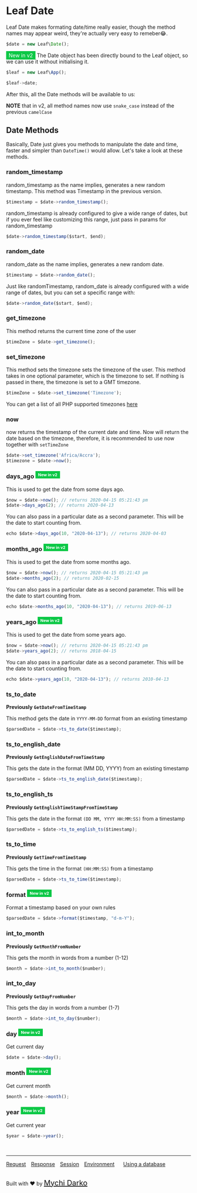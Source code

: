 # Leaf Date
Leaf Date makes formating date/time really easier, though the method names may appear weird, they're actually very easy to remeber😂.

```js
$date = new Leaf\Date();
```

<span style="background: rgb(11, 200, 70); color: white; padding: 3px 7px; font-size: 14px;">New in v2</span> The Date object has been directly bound to the Leaf object, so we can use it without initialising it.

```js
$leaf = new Leaf\App();

$leaf->date;
```

After this, all the Date methods will be available to us:

**NOTE** that in v2, all method names now use `snake_case` instead of the previous `camelCase`

## Date Methods
Basically, Date just gives you methods to manipulate the date and time, faster and simpler than `DateTime()` would allow. Let's take a look at these methods.

### random_timestamp
random_timestamp as the name implies, generates a new random timestamp. This method was Timestamp in the previous version.

```js
$timestamp = $date->random_timestamp();
```

random_timestamp is already configured to give a wide range of dates, but if you ever feel like customizing this range, just pass in params for random_timestamp
```js
$date->random_timestamp($start, $end);
```

### random_date
random_date as the name implies, generates a new random date.

```js
$timestamp = $date->random_date();
```

Just like randomTimestamp, random_date is already configured with a wide range of dates, but you can set a specific range with:

```js
$date->random_date($start, $end);
```

### get_timezone
This method returns the current time zone of the user

```js
$timeZone = $date->get_timezone();
```

### set_timezone
This method sets the timezone sets the timezone of the user. This method takes in one optional parameter, which is the timezone to set. If nothing is passed in there, the timezone is set to a GMT timezone.

```js
$timeZone = $date->set_timezone('Timezone');
```

You can get a list of all PHP supported timezones [here](https://www.w3schools.com/php/php_ref_timezones.asp)

### now
now returns the timestamp of the current date and time. Now will return the date based on the timezone, therefore, it is recommended to use now together with `setTimeZone`

```js
$date->set_timezone('Africa/Accra');
$timezone = $date->now();
```

### days_ago <sup><span style="background: rgb(11, 200, 70); color: white; padding: 3px 7px; font-size: 11px;">New in v2</span></sup>

This is used to get the date from some days ago.

```js
$now = $date->now(); // returns 2020-04-15 05:21:43 pm
$date->days_ago(2); // returns 2020-04-13
```

You can also pass in a particular date as a second parameter. This will be the date to start counting from.

```js
echo $date->days_ago(10, "2020-04-13"); // returns 2020-04-03
```

### months_ago <sup><span style="background: rgb(11, 200, 70); color: white; padding: 3px 7px; font-size: 11px;">New in v2</span></sup>

This is used to get the date from some months ago.

```js
$now = $date->now(); // returns 2020-04-15 05:21:43 pm
$date->months_ago(2); // returns 2020-02-15
```

You can also pass in a particular date as a second parameter. This will be the date to start counting from.

```js
echo $date->months_ago(10, "2020-04-13"); // returns 2019-06-13
```

### years_ago <sup><span style="background: rgb(11, 200, 70); color: white; padding: 3px 7px; font-size: 11px;">New in v2</span></sup>

This is used to get the date from some years ago.

```js
$now = $date->now(); // returns 2020-04-15 05:21:43 pm
$date->years_ago(2); // returns 2018-04-15
```

You can also pass in a particular date as a second parameter. This will be the date to start counting from.

```js
echo $date->years_ago(10, "2020-04-13"); // returns 2010-04-13
```

### ts_to_date

**Previously `GetDateFromTimeStamp`** 

This method gets the date in `YYYY-MM-DD` format from an existing timestamp

```js
$parsedDate = $date->ts_to_date($timestamp);
```

### ts_to_english_date

**Previously `GetEnglishDateFromTimeStamp`** 

This gets the date in the format (MM DD, YYYY) from an existing timestamp

```js
$parsedDate = $date->ts_to_english_date($timestamp);
```

### ts_to_english_ts

**Previously `GetEnglishTimeStampFromTimeStamp`** 

This gets the date in the format `(DD MM, YYYY HH:MM:SS)` from a timestamp

```js
$parsedDate = $date->ts_to_english_ts($timestamp);
```

### ts_to_time

**Previously `GetTimeFromTimeStamp`** 

This gets the time in the format `(HH:MM:SS)` from a timestamp

```js
$parsedDate = $date->ts_to_time($timestamp);
```

### format <sup><span style="background: rgb(11, 200, 70); color: white; padding: 3px 7px; font-size: 11px;">New in v2</span></sup>

Format a timestamp based on your own rules

```js
$parsedDate = $date->format($timestamp, "d-m-Y");
```

### int_to_month

**Previously `GetMonthFromNumber`** 

This gets the month in words from a number (1-12)

```js
$month = $date->int_to_month($number);
```

### int_to_day

**Previously `GetDayFromNumber`** 

This gets the day in words from a number (1-7)

```js
$month = $date->int_to_day($number);
```

### day <sup><span style="background: rgb(11, 200, 70); color: white; padding: 3px 7px; font-size: 11px;">New in v2</span></sup>

Get current day

```js
$date = $date->day();
```

### month <sup><span style="background: rgb(11, 200, 70); color: white; padding: 3px 7px; font-size: 11px;">New in v2</span></sup>

Get current month

```js
$month = $date->month();
```

### year <sup><span style="background: rgb(11, 200, 70); color: white; padding: 3px 7px; font-size: 11px;">New in v2</span></sup>

Get current year

```js
$year = $date->year();
```


<br>
<hr>

<a href="#/2.1http/request" style="margin: 0px">Request</a>
<a href="#/2.1http/response" style="margin: 0px 10px;">Response</a>
<a href="#/2.1http/session" style="margin: 0px; 10px;">Session</a>
<a href="#/2.1environment" style="margin: 0px 10px;">Environment</a>
<a href="#/2.1database" style="margin: 0px 10px;">Using a database</a>

<br>
Built with ❤ by <a href="https://mychi.netlify.com" style="font-size: 20px; color: #111;" target="_blank">Mychi Darko</a>